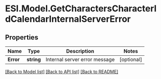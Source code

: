 # ESI.Model.GetCharactersCharacterIdCalendarInternalServerError
## Properties

Name | Type | Description | Notes
------------ | ------------- | ------------- | -------------
**Error** | **string** | Internal server error message | [optional] 

[[Back to Model list]](../README.md#documentation-for-models) [[Back to API list]](../README.md#documentation-for-api-endpoints) [[Back to README]](../README.md)

